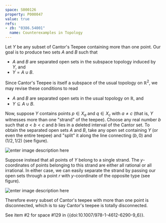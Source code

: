 ```yaml
---
space: S000126
property: P000047
value: true
refs:
- zb: "0386.54001"
  name: Counterexamples in Topology
---
```


Let $Y$ be any subset of Cantor's Teepee containing more than one point. Our goal is to produce two sets $A$ and $B$ such that

*  $A$ and $B$ are separated open sets in the subspace topology induced by $Y$, and
*  $Y = A \cup B$.

Since Cantor's Teepee is itself a subspace of the usual topology on $\mathbb{R}^2$, we may revise these conditions to read

*  $A$ and $B$ are separated open sets in the usual topology on $\mathbb{R}$, and
*  $Y \subseteq A \cup B$.

Now, suppose $Y$ contains points $p \in X_a$ and $q \in X_c$ with $a \neq c$ (that is, $Y$ witnesses more than one "strand" of the teepee). Choose any real number $b$ such that $a < b < c$ and $b$ lies in a deleted interval of the Cantor set. To obtain the separated open sets $A$ and $B$, take any open set containing $Y$ (or even the entire teepee) and "split" it along the line connecting $(b,0)$ and $(1/2,1/2)$ (see figure).

![enter image description here](http://i.stack.imgur.com/S2yxj.png)

Suppose instead that all points of $Y$ belong to a single strand. The $y$-coordinates of points belonging to this strand are either all rational or all irrational. In either case, we can easily separate the strand by passing our open sets through a point $r$ with $y$-coordinate of the opposite type (see figure).

![enter image description here](http://i.stack.imgur.com/qF3Lx.png)

Therefore every subset of Cantor's teepee with more than one point is disconnected, which is to say Cantor's teepee is totally disconnected.

See item #2 for space #129 in {{doi:10.1007/978-1-4612-6290-9_6}}.
